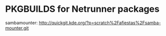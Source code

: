 # PKGBUILDS for Netrunner packages #

sambamounter:
http://quickgit.kde.org/?p=scratch%2Fafiestas%2Fsamba-mounter.git
